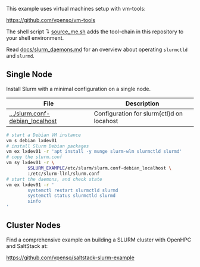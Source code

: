 This example uses virtual machines setup with vm-tools:

https://github.com/vpenso/vm-tools

The shell script ↴ [source_me.sh][0] adds the tool-chain in this repository to 
your shell environment.

Read [docs/slurm_daemons.md][2] for an overview about operating `slurmctld`
and `slurmd`.

## Single Node

Install Slurm with a minimal configuration on a single node.

File                                 | Description
-------------------------------------|----------------------------------
[.../slurm.conf-debian_localhost][1] | Configuration for slurm{ctl}d on locahost 

```bash
# start a Debian VM instance
vm s debian lxdev01
# install Slurm Debian packages
vm ex lxdev01 -r 'apt install -y munge slurm-wlm slurmctld slurmd'
# copy the slurm.conf
vm sy lxdev01 -r \
        $SLURM_EXAMPLE/etc/slurm/slurm.conf-debian_localhost \
        :/etc/slurm-llnl/slurm.conf
# start the daemons, and check state
vm ex lxdev01 -r '
        systemctl restart slurmctld slurmd
        systemctl status slurmctld slurmd
        sinfo
'
```

## Cluster Nodes

Find a comprehensive example on building a SLURM cluster with OpenHPC and
SaltStack at:

https://github.com/vpenso/saltstack-slurm-example

[0]: source_me.sh
[1]: etc/slurm/slurm.conf-debian_localhost
[2]: docs/slurm_daemons.md
